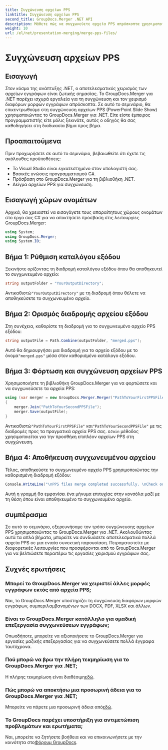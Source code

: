 ```yaml
---
title: Συγχώνευση αρχείων PPS
linktitle: Συγχώνευση αρχείων PPS
second_title: GroupDocs.Merger .NET API
description: Μάθετε πώς να συγχωνεύετε αρχεία PPS απρόσκοπτα χρησιμοποιώντας το GroupDocs.Merger για .NET. Οδηγός βήμα προς βήμα με παραδείγματα κώδικα. Βελτιώστε τις δεξιότητες χειρισμού εγγράφων σας.
weight: 10
url: /el/net/presentation-merging/merge-pps-files/
---
```


# Συγχώνευση αρχείων PPS

## Εισαγωγή
Στον κόσμο της ανάπτυξης .NET, ο αποτελεσματικός χειρισμός των αρχείων εγγράφων είναι ζωτικής σημασίας. Το GroupDocs.Merger για .NET παρέχει ισχυρά εργαλεία για τη συγχώνευση και τον χειρισμό διαφόρων μορφών εγγράφων απρόσκοπτα. Σε αυτό το σεμινάριο, θα επικεντρωθούμε στη συγχώνευση αρχείων PPS (PowerPoint Slide Show) χρησιμοποιώντας το GroupDocs.Merger για .NET. Είτε είστε έμπειρος προγραμματιστής είτε μόλις ξεκινάτε, αυτός ο οδηγός θα σας καθοδηγήσει στη διαδικασία βήμα προς βήμα.
## Προαπαιτούμενα
Πριν προχωρήσετε σε αυτό το σεμινάριο, βεβαιωθείτε ότι έχετε τις ακόλουθες προϋποθέσεις:
- Το Visual Studio είναι εγκατεστημένο στον υπολογιστή σας.
- Βασικές γνώσεις προγραμματισμού C#.
- Πρόσβαση στο GroupDocs.Merger για τη βιβλιοθήκη .NET.
- Δείγμα αρχείων PPS για συγχώνευση.

## Εισαγωγή χώρων ονομάτων
Αρχικά, θα χρειαστεί να εισαγάγετε τους απαραίτητους χώρους ονομάτων στο έργο σας C# για να αποκτήσετε πρόσβαση στις λειτουργίες GroupDocs.Merger:
```csharp
using System; 
using GroupDocs.Merger;
using System.IO;
```
## Βήμα 1: Ρύθμιση καταλόγου εξόδου
Ξεκινήστε ορίζοντας τη διαδρομή καταλόγου εξόδου όπου θα αποθηκευτεί το συγχωνευμένο αρχείο:
```csharp
string outputFolder = "YourOutputDirectory";
```
 Αντικαθιστώ`"YourOutputDirectory"` με τη διαδρομή όπου θέλετε να αποθηκεύσετε το συγχωνευμένο αρχείο.
## Βήμα 2: Ορισμός διαδρομής αρχείου εξόδου
Στη συνέχεια, καθορίστε τη διαδρομή για το συγχωνευμένο αρχείο PPS εξόδου:
```csharp
string outputFile = Path.Combine(outputFolder, "merged.pps");
```
 Αυτό θα δημιουργήσει μια διαδρομή για το αρχείο εξόδου με το όνομα`"merged.pps"` μέσα στον καθορισμένο κατάλογο εξόδου.
## Βήμα 3: Φόρτωση και συγχώνευση αρχείων PPS
Χρησιμοποιήστε τη βιβλιοθήκη GroupDocs.Merger για να φορτώσετε και να συγχωνεύσετε τα αρχεία PPS:
```csharp
using (var merger = new GroupDocs.Merger.Merger("PathToYourFirstPPSFile"))
{
    merger.Join("PathToYourSecondPPSFile");
    merger.Save(outputFile);
}
```
 Αντικαθιστώ`"PathToYourFirstPPSFile"` και`"PathToYourSecondPPSFile"` με τις διαδρομές προς τα πραγματικά αρχεία PPS σας. ο`Join` μέθοδος χρησιμοποιείται για την προσθήκη επιπλέον αρχείων PPS στη συγχώνευση.
## Βήμα 4: Αποθήκευση συγχωνευμένου αρχείου
Τέλος, αποθηκεύστε το συγχωνευμένο αρχείο PPS χρησιμοποιώντας την καθορισμένη διαδρομή εξόδου:
```csharp
Console.WriteLine("\nPPS files merge completed successfully. \nCheck output in {0}", outputFolder);
```
Αυτή η γραμμή θα εμφανίσει ένα μήνυμα επιτυχίας στην κονσόλα μαζί με τη θέση όπου είναι αποθηκευμένο το συγχωνευμένο αρχείο.

## συμπέρασμα
Σε αυτό το σεμινάριο, εξερευνήσαμε τον τρόπο συγχώνευσης αρχείων PPS χρησιμοποιώντας το GroupDocs.Merger για .NET. Ακολουθώντας αυτά τα απλά βήματα, μπορείτε να συνδυάσετε αποτελεσματικά πολλά αρχεία PPS σε μια ενιαία συνεκτική παρουσίαση. Πειραματιστείτε με διαφορετικές λειτουργίες που προσφέρονται από το GroupDocs.Merger για να βελτιώσετε περαιτέρω τις εργασίες χειρισμού εγγράφων σας.

## Συχνές ερωτήσεις
### Μπορεί το GroupDocs.Merger να χειριστεί άλλες μορφές εγγράφων εκτός από αρχεία PPS;
Ναι, το GroupDocs.Merger υποστηρίζει τη συγχώνευση διαφόρων μορφών εγγράφων, συμπεριλαμβανομένων των DOCX, PDF, XLSX και άλλων.
### Είναι το GroupDocs.Merger κατάλληλο για ομαδική επεξεργασία συγχωνεύσεων εγγράφων;
Οπωσδήποτε, μπορείτε να αξιοποιήσετε το GroupDocs.Merger για εργασίες μαζικής επεξεργασίας για να συγχωνεύσετε πολλά έγγραφα ταυτόχρονα.
### Πού μπορώ να βρω την πλήρη τεκμηρίωση για το GroupDocs.Merger για .NET;
 Η πλήρης τεκμηρίωση είναι διαθέσιμη[εδώ](https://tutorials.groupdocs.com/merger/net/).
### Πώς μπορώ να αποκτήσω μια προσωρινή άδεια για το GroupDocs.Merger για .NET;
 Μπορείτε να πάρετε μια προσωρινή άδεια από[εδώ](https://purchase.groupdocs.com/temporary-license/).
### Το GroupDocs παρέχει υποστήριξη για αντιμετώπιση προβλημάτων και ερωτήματα;
Ναι, μπορείτε να ζητήσετε βοήθεια και να επικοινωνήσετε με την κοινότητα στο[Φόρουμ GroupDocs](https://forum.groupdocs.com/c/merger/32).